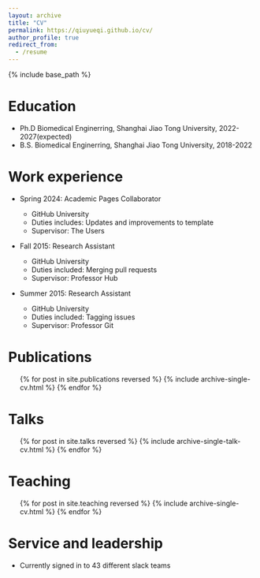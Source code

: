 ```yaml
---
layout: archive
title: "CV"
permalink: https://qiuyueqi.github.io/cv/
author_profile: true
redirect_from:
  - /resume
---
```


{% include base_path %}

Education
======
* Ph.D Biomedical Enginerring, Shanghai Jiao Tong University, 2022-2027(expected)
* B.S. Biomedical Enginerring, Shanghai Jiao Tong University, 2018-2022

Work experience
======
* Spring 2024: Academic Pages Collaborator
  * GitHub University
  * Duties includes: Updates and improvements to template
  * Supervisor: The Users

* Fall 2015: Research Assistant
  * GitHub University
  * Duties included: Merging pull requests
  * Supervisor: Professor Hub

* Summer 2015: Research Assistant
  * GitHub University
  * Duties included: Tagging issues
  * Supervisor: Professor Git
  
Publications
======
  <ul>{% for post in site.publications reversed %}
    {% include archive-single-cv.html %}
  {% endfor %}</ul>
  
Talks
======
  <ul>{% for post in site.talks reversed %}
    {% include archive-single-talk-cv.html  %}
  {% endfor %}</ul>
  
Teaching
======
  <ul>{% for post in site.teaching reversed %}
    {% include archive-single-cv.html %}
  {% endfor %}</ul>
  
Service and leadership
======
* Currently signed in to 43 different slack teams
